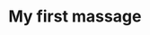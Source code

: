<DOCTYPE html>
  <html lang="ru">
    <head>
    <meta charset="utf-8">
    </head>
    <body>
      <h1>My first massage</h1>
    </body>
  </html> 
